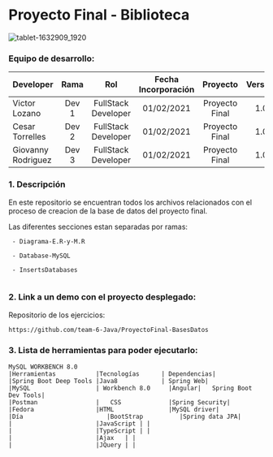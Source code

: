 # Proyecto Final - Biblioteca

![tablet-1632909_1920](https://user-images.githubusercontent.com/71090798/110982323-10b87800-8371-11eb-85ef-d46cdc3cfb7b.jpg)

### Equipo de desarrollo:

| Developer | Rama | Rol | Fecha Incorporación | Proyecto | Versión |
| --- | :---:  | :---:  | :---:  | :---: | :---:  |
| Victor Lozano | Dev 1 | FullStack Developer | 01/02/2021 | Proyecto Final | 1.0  |
| Cesar Torrelles | Dev 2 | FullStack Developer | 01/02/2021 |  Proyecto Final  | 1.0  | 
| Giovanny Rodriguez | Dev 3 | FullStack Developer| 01/02/2021 |  Proyecto Final  | 1.0  |

### 1. Descripción

En este repositorio se encuentran todos los archivos relacionados con el proceso de creacion de la base de datos del proyecto final.
 
Las diferentes secciones estan separadas por ramas:
```
 - Diagrama-E.R-y-M.R

 - Database-MySQL
 
 - InsertsDatabases
 
```

###  2. Link a un demo con el proyecto desplegado:

Repositorio de los ejercicios:
```
https://github.com/team-6-Java/ProyectoFinal-BasesDatos
```
###   3. Lista de herramientas para poder ejecutarlo:
```
MySQL WORKBENCH 8.0
|Herramientas          	|Tecnologías      |	Dependencias|
|Spring Boot Deep Tools	|Java8            |	Spring Web|
|MySQL                  | Workbench 8.0  	|Angular|	Spring Boot Dev Tools|
|Postman                |	CSS            	|Spring Security|
|Fedora	                |HTML	            |MySQL driver|
|Día	                   |BootStrap	       |Spring data JPA|
|                       |JavaScript	| |
|                       |TypeScript	| |
|                       |Ajax	| |
|                       |JQuery	| |
```
